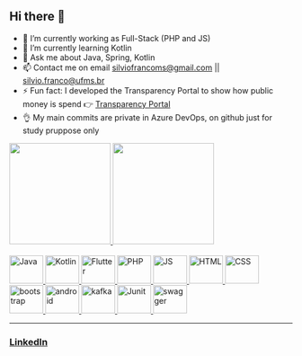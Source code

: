 ## Hi there 👋

- 🔭 I’m currently working as Full-Stack (PHP and JS)
- 🌱 I’m currently learning Kotlin
- 💬 Ask me about Java, Spring, Kotlin
- 📫 Contact me on email silviofrancoms@gmail.com || silvio.franco@ufms.br
- ⚡ Fun fact: I developed the Transparency Portal to show how public money is spend 👉 <a href="https://github.com/silviofrancoms10/dpge-transparencia">Transparency Portal</a>
- 👌 My main commits are private in Azure DevOps, on github just for study pruppose only

<div>
  <a href="https://github.com/silviofrancoms10">
  <img height="180em" src="https://github-readme-stats.vercel.app/api?username=silviofrancoms10&show_icons=true&theme=dark&include_all_commits=true&count_private=true"/>
  <img height="180em" src="https://github-readme-stats.vercel.app/api/top-langs/?username=silviofrancoms10&layout=compact&langs_count=16&theme=dark"/>
</div>

<div style="display: inline_block"><br>
  <img allign="center" alt="Java" height="50" width="60" src="https://cdn.jsdelivr.net/gh/devicons/devicon@latest/icons/java/java-original-wordmark.svg" />
  <img allign="center" alt="Kotlin" height="50" width="60" src="https://cdn.jsdelivr.net/gh/devicons/devicon@latest/icons/kotlin/kotlin-original.svg" />
  <img allign="center" alt="Flutter" height="50" width="60" src="https://cdn.jsdelivr.net/gh/devicons/devicon@latest/icons/flutter/flutter-original.svg" />
  <img allign="center" alt="PHP" height="50" width="60" src="https://cdn.jsdelivr.net/gh/devicons/devicon@latest/icons/php/php-original.svg" />
  <img allign="center" alt="JS" height="50" width="60" src="https://cdn.jsdelivr.net/gh/devicons/devicon@latest/icons/javascript/javascript-original.svg" />
  <img allign="center" alt="HTML" height="50" width="60" src="https://cdn.jsdelivr.net/gh/devicons/devicon@latest/icons/html5/html5-original-wordmark.svg" />
  <img allign="center" alt="CSS" height="50" width="60" src="https://cdn.jsdelivr.net/gh/devicons/devicon@latest/icons/css3/css3-original-wordmark.svg" />
  <img allign="center" alt="bootstrap" height="50" width="60" src="https://cdn.jsdelivr.net/gh/devicons/devicon@latest/icons/bootstrap/bootstrap-original-wordmark.svg" />
  <img allign="center" alt="android" height="50" width="60" src="https://cdn.jsdelivr.net/gh/devicons/devicon@latest/icons/android/android-original-wordmark.svg" />
  <img allign="center" alt="kafka" height="50" width="60" src="https://cdn.jsdelivr.net/gh/devicons/devicon@latest/icons/apachekafka/apachekafka-original-wordmark.svg" />
  <img allign="center" alt="Junit" height="50" width="60" src="https://cdn.jsdelivr.net/gh/devicons/devicon@latest/icons/junit/junit-plain-wordmark.svg" />
  <img allign="center" alt="swagger" height="50" width="60" src="https://cdn.jsdelivr.net/gh/devicons/devicon@latest/icons/swagger/swagger-original.svg" />
</div>
<hr>
 <h3><a href="https://linkedin.com/in/silvioafranco">LinkedIn</a></h3>
